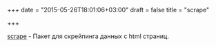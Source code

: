+++
date = "2015-05-26T18:01:06+03:00"
draft = false
title = "scrape"

+++

<p><a href="https://github.com/yhat/scrape">scrape</a>&nbsp;- Пакет для скрейпинга данных с html страниц.</p>

